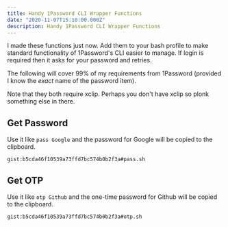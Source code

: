 ```yaml
---
title: Handy 1Password CLI Wrapper Functions
date: "2020-11-07T15:10:00.000Z"
description: Handy 1Password CLI Wrapper Functions
---
```


I made these functions just now. Add them to your bash profile to make standard functionality
of 1Password's CLI easier to manage. If login is required then it asks for your password and retries.

The following will cover 99% of my requirements from 1Password (provided I know the _exact_ name of the password item).

Note that they both require xclip. Perhaps you don't have xclip so plonk something else in there.

## Get Password

Use it like `pass Google` and the password for Google will be copied to the clipboard.

`gist:b5cda46f10539a73ffd7bc574b0b2f3a#pass.sh`

## Get OTP

Use it like `otp Github` and the one-time password for Github will be copied to the clipboard.

`gist:b5cda46f10539a73ffd7bc574b0b2f3a#otp.sh`
